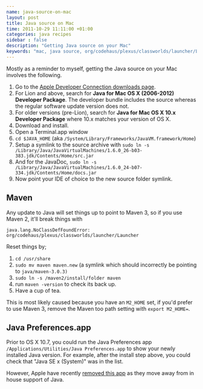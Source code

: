 ```yaml
---
name: java-source-on-mac
layout: post
title: Java source on Mac
time: 2011-10-29 11:11:00 +01:00
categories: java recipes
sidebar : false
description: "Getting Java source on your Mac"
keywords: "mac, java source, org/codehaus/plexus/classworlds/launcher/Launcher, maven, m2_home, mvn"
---
```


Mostly as a reminder to myself, getting the Java source on your Mac involves the following.

<!-- more -->

  1. Go to the [Apple Developer Connection downloads page](https://developer.apple.com/downloads).
  1. For Lion and above, search for **Java for Mac OS X (2006-2012) Developer Package**. The developer bundle includes the source whereas the regular software update version does not.
  1. For older versions (pre-Lion), search for **Java for Mac OS X 10.x Developer Package** where 10.x matches your version of OS X.
  1. Download and install.
  1. Open a Terminal.app window
  1. `cd $JAVA_HOME` (aka `/System/Library/Frameworks/JavaVM.framework/Home`)
  1. Setup a symlink to the source archive with `sudo ln -s /Library/Java/JavaVirtualMachines/1.6.0_26-b03-383.jdk/Contents/Home/src.jar`
  1. And for the JavaDoc, `sudo ln -s /Library/Java/JavaVirtualMachines/1.6.0_24-b07-334.jdk/Contents/Home/docs.jar`
  1. Now point your IDE of choice to the new source folder symlink.


## Maven

Any update to Java will set things up to point to Maven 3, so if you use Maven 2, it'll break things with


    java.lang.NoClassDefFoundError: org/codehaus/plexus/classworlds/launcher/Launcher


Reset things by;

  1. `cd /usr/share`  
  1. `sudo mv maven maven.new` (a symlink which should incorrectly be pointing to `java/maven-3.0.3)`
  1. `sudo ln -s /maven2/install/folder maven`
  1. run `maven -version` to check its back up.
  1. Have a cup of tea.

This is most likely caused because you have an `M2_HOME` set, if you'd prefer to use Maven 3, remove the Maven too path setting with `export M2_HOME=`.


## Java Preferences.app

Prior to OS X 10.7, you could run the Java Preferences app `/Applications/Utilities/Java Preferences.app` to show your newly installed Java version. For example, after the install step above, you could check that "Java SE x (System)" was in the list.

However, Apple have recently [removed this app](http://reviews.cnet.com/8301-13727_7-57533880-263/java-preferences-missing-after-latest-os-x-java-update/) as they move away from in house support of Java.


